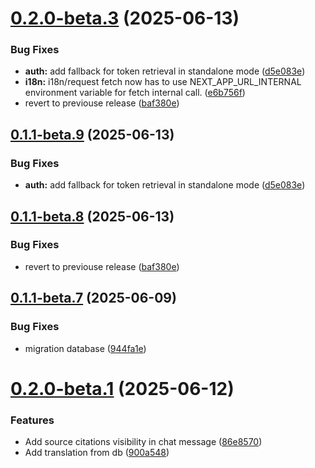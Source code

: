 # [0.2.0-beta.3](https://github.com/apercky/documinds/compare/v0.2.0-beta.2...v0.2.0-beta.3) (2025-06-13)


### Bug Fixes

* **auth:** add fallback for token retrieval in standalone mode ([d5e083e](https://github.com/apercky/documinds/commit/d5e083e2c6fae1dab86bb0a18b1181b9f0918177))
* **i18n:** i18n/request fetch now has to use NEXT_APP_URL_INTERNAL environment variable for fetch internal call. ([e6b756f](https://github.com/apercky/documinds/commit/e6b756f1c1370e8218e1b47cf2aa26b3a5913f3a))
* revert to previouse release ([baf380e](https://github.com/apercky/documinds/commit/baf380e3c69e5e782ffff27c5ad76227de54a232))

## [0.1.1-beta.9](https://github.com/apercky/documinds/compare/v0.1.1-beta.8...v0.1.1-beta.9) (2025-06-13)


### Bug Fixes

* **auth:** add fallback for token retrieval in standalone mode ([d5e083e](https://github.com/apercky/documinds/commit/d5e083e2c6fae1dab86bb0a18b1181b9f0918177))

## [0.1.1-beta.8](https://github.com/apercky/documinds/compare/v0.1.1-beta.7...v0.1.1-beta.8) (2025-06-13)


### Bug Fixes

* revert to previouse release ([baf380e](https://github.com/apercky/documinds/commit/baf380e3c69e5e782ffff27c5ad76227de54a232))

## [0.1.1-beta.7](https://github.com/apercky/documinds/compare/v0.1.1-beta.6...v0.1.1-beta.7) (2025-06-09)


### Bug Fixes

* migration database ([944fa1e](https://github.com/apercky/documinds/commit/944fa1e72fe3853d9c82b80c7341159b9874291e))

# [0.2.0-beta.1](https://github.com/apercky/documinds/compare/v0.1.1-beta.7...v0.2.0-beta.1) (2025-06-12)


### Features

* Add source citations visibility in chat message ([86e8570](https://github.com/apercky/documinds/commit/86e8570a5951c9b6ded8dd2d0eca900559259bcd))
* Add translation from db ([900a548](https://github.com/apercky/documinds/commit/900a548c0f0431786f1feeb7fd5637bde1bb890e))
